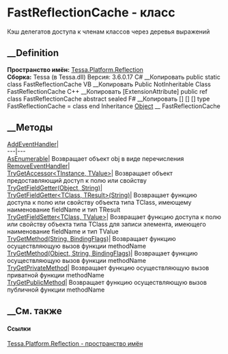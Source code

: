 # FastReflectionCache - класс
Кэш делегатов доступа к членам классов через деревья выражений
## __Definition
 **Пространство имён:**
[Tessa.Platform.Reflection](N_Tessa_Platform_Reflection.htm)  
 **Сборка:** Tessa (в Tessa.dll) Версия: 3.6.0.17
C# __Копировать
     public static class FastReflectionCache
VB __Копировать
    <ExtensionAttribute>
    Public NotInheritable Class FastReflectionCache
C++ __Копировать
    [ExtensionAttribute]
    public ref class FastReflectionCache abstract sealed
F# __Копировать
     [<AbstractClassAttribute>]
    [<SealedAttribute>]
    [<ExtensionAttribute>]
    type FastReflectionCache = class end
Inheritance
    [Object](https://learn.microsoft.com/dotnet/api/system.object) __ FastReflectionCache
##  __Методы
[AddEventHandler<T>](M_Tessa_Platform_Reflection_FastReflectionCache_AddEventHandler__1.htm)|  
---|---  
[AsEnumerable<T>](M_Tessa_Platform_Reflection_FastReflectionCache_AsEnumerable__1.htm)|
Возвращает объект obj в виде перечисления  
[RemoveEventHandler<T>](M_Tessa_Platform_Reflection_FastReflectionCache_RemoveEventHandler__1.htm)|  
[TryGetAccessor<TInstance,
TValue>](M_Tessa_Platform_Reflection_FastReflectionCache_TryGetAccessor__2.htm)|
Возвращает объект предоставляющий доступ к полю или свойству  
[TryGetFieldGetter<TResult>(Object,
String)](M_Tessa_Platform_Reflection_FastReflectionCache_TryGetFieldGetter__1.htm)|  
[TryGetFieldGetter<TClass,
TResult>(String)](M_Tessa_Platform_Reflection_FastReflectionCache_TryGetFieldGetter__2.htm)|
Возвращает функцию доступа к полю или свойству объекта типа TClass, имеющему
наименование fieldName и тип TResult  
[TryGetFieldSetter<TClass,
TValue>](M_Tessa_Platform_Reflection_FastReflectionCache_TryGetFieldSetter__2.htm)|
Возвращает функцию доступа к полю или свойству объекта типа TClass для записи
элемента, имеющего наименование fieldName и тип TValue  
[TryGetMethod<TMethod>(String,
BindingFlags)](M_Tessa_Platform_Reflection_FastReflectionCache_TryGetMethod__1_1.htm)|
Возвращает функцию осуществляющую вызов функции methodName  
[TryGetMethod<TMethod>(Object, String,
BindingFlags)](M_Tessa_Platform_Reflection_FastReflectionCache_TryGetMethod__1.htm)|
Возвращает функцию осуществляющую вызов функции methodName  
[TryGetPrivateMethod<TMethod>](M_Tessa_Platform_Reflection_FastReflectionCache_TryGetPrivateMethod__1.htm)|
Возвращает функцию осуществляющую вызов приватной функции methodName  
[TryGetPublicMethod<TMethod>](M_Tessa_Platform_Reflection_FastReflectionCache_TryGetPublicMethod__1.htm)|
Возвращает функцию осуществляющую вызов публичной функции methodName  
##  __См. также
#### Ссылки
[Tessa.Platform.Reflection - пространство
имён](N_Tessa_Platform_Reflection.htm)
